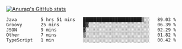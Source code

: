 [![Anurag's GitHub stats](https://github-readme-stats.vercel.app/api?username=sebasphere&count_private=true&theme=tokyonight)](https://github.com/anuraghazra/github-readme-stats)

<!--START_SECTION:waka-->
```text
Java         5 hrs 51 mins   ██████████████████████▒░░   89.03 % 
Groovy       25 mins         █▓░░░░░░░░░░░░░░░░░░░░░░░   06.39 % 
JSON         9 mins          ▓░░░░░░░░░░░░░░░░░░░░░░░░   02.29 % 
Other        7 mins          ▒░░░░░░░░░░░░░░░░░░░░░░░░   01.82 % 
TypeScript   1 min           ░░░░░░░░░░░░░░░░░░░░░░░░░   00.42 % 
```
<!--END_SECTION:waka-->
